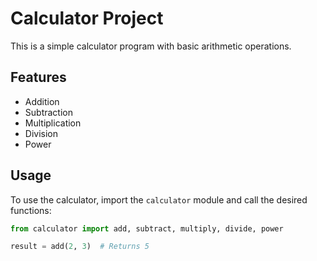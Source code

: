 # Calculator Project

This is a simple calculator program with basic arithmetic operations.

## Features
- Addition
- Subtraction
- Multiplication
- Division
- Power

## Usage
To use the calculator, import the `calculator` module and call the desired functions:

```python
from calculator import add, subtract, multiply, divide, power

result = add(2, 3)  # Returns 5